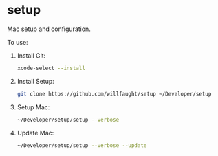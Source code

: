 # setup

Mac setup and configuration.

To use:

1. Install Git:

    ```bash
    xcode-select --install
    ```

2. Install Setup:

    ```bash
    git clone https://github.com/willfaught/setup ~/Developer/setup
    ```

3. Setup Mac:

    ```bash
    ~/Developer/setup/setup --verbose
    ```

4. Update Mac:

    ```bash
    ~/Developer/setup/setup --verbose --update
    ```
